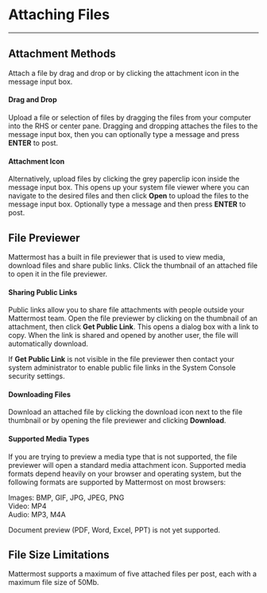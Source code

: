# Attaching Files
_____

## Attachment Methods
Attach a file by drag and drop or by clicking the attachment icon in the message input box. 

#### Drag and Drop
Upload a file or selection of files by dragging the files from your computer into the RHS or center pane. Dragging and dropping attaches the files to the message input box, then you can optionally type a message and press **ENTER** to post.

#### Attachment Icon
Alternatively, upload files by clicking the grey paperclip icon inside the message input box. This opens up your system file viewer where you can navigate to the desired files and then click **Open** to upload the files to the message input box. Optionally type a message and then press **ENTER** to post.

## File Previewer
Mattermost has a built in file previewer that is used to view media, download files and share public links. Click the thumbnail of an attached file to open it in the file previewer.


#### Sharing Public Links
Public links allow you to share file attachments with people outside your Mattermost team. Open the file previewer by clicking on the thumbnail of an attachment, then click **Get Public Link**. This opens a dialog box with a link to copy. When the link is shared and opened by another user, the file will automatically download. 

If **Get Public Link** is not visible in the file previewer then contact your system administrator to enable public file links in the System Console security settings.


#### Downloading Files
Download an attached file by clicking the download icon next to the file thumbnail or by opening the file previewer and clicking **Download**.

#### Supported Media Types
If you are trying to preview a media type that is not supported, the file previewer will open a standard media attachment icon. Supported media formats depend heavily on your browser and operating system, but the following formats are supported by Mattermost on most browsers:

Images: BMP, GIF, JPG, JPEG, PNG    
Video: MP4    
Audio: MP3, M4A    

Document preview (PDF, Word, Excel, PPT) is not yet supported.

## File Size Limitations
Mattermost supports a maximum of five attached files per post, each with a maximum file size of 50Mb.
